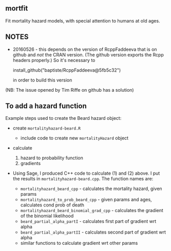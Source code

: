 **mortfit**
-------

Fit mortality hazard models, with special attention to humans at old ages.

NOTES
-----

* 20160526 - this depends on the version of RcppFaddeeva that is on github and
  *not* the CRAN version. (The github version exports the Rcpp headers properly.)
  So it's necessary to

    install_github("baptiste/RcppFaddeeva@5fb5c32")

  in order to build this version

(NB: The issue opened by Tim Riffe on github has a solution)


To add a hazard function
------------------------

Example steps used to create the Beard hazard object:

* create `mortalityhazard-beard.R`
	- include code to create new `mortalityHazard` object
	
* calculate
	1. hazard to probability function
	2. gradients

* Using Sage, I produced C++ code to calculate (1) and (2) above.
  I put the results in `mortalityhazard-beard.cpp`. The function names are:
	* `mortalityhazard_beard_cpp` - calculates the mortality hazard, given params
	* `mortalityhazard_to_prob_beard_cpp` - given params and ages, calculates cond prob of death
	* `mortalityhazard_beard_binomial_grad_cpp` - calculates the gradient of the binomial likelihood
	* `beard_partial_alpha_partI` - calculates first part of gradient wrt alpha
	* `beard_partial_alpha_partII` - calculates second part of gradient wrt alpha
	* similar functions to calculate gradient wrt other params



